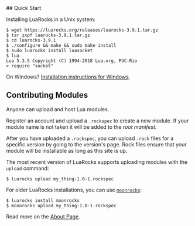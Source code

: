 <div id="quick-start"></div>
## Quick Start

Installing LuaRocks in a Unix system:

    $ wget https://luarocks.org/releases/luarocks-3.9.1.tar.gz
    $ tar zxpf luarocks-3.9.1.tar.gz
    $ cd luarocks-3.9.1
    $ ./configure && make && sudo make install
    $ sudo luarocks install luasocket
    $ lua
    Lua 5.3.5 Copyright (C) 1994-2018 Lua.org, PUC-Rio
    > require "socket"

On Windows? [Installation instructions for Windows](https://github.com/luarocks/luarocks/wiki/Installation-instructions-for-Windows).

## Contributing Modules

Anyone can upload and host Lua modules.

Register an account and upload a `.rockspec` to create a new module. If your
module name is not taken it will be added to the *root manifest*.

After you have uploaded a `.rockspec`, you can upload `.rock` files for a
specific version by going to the version's page. Rock files ensure that your
module will be installable as long as this site is up.

The most recent version of LuaRocks supports uploading modules with the
`upload` command:

    $ luarocks upload my_thing-1.0-1.rockspec

For older LuaRocks installations, you can use [`moonrocks`](https://github.com/leafo/moonrocks):

    $ luarocks install moonrocks
    $ moonrocks upload my_thing-1.0-1.rockspec

Read more on the [About Page][1].

  [1]: /about

